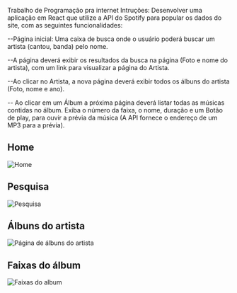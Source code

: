 Trabalho de Programação pra internet 
Intruções: Desenvolver uma aplicação em React que utilize a API do Spotify para popular os dados do site, com as seguintes funcionalidades:

--Página inicial: Uma caixa de busca onde o usuário poderá buscar um artista (cantou, banda) pelo nome.

--A página deverá exibir os resultados da busca na página (Foto e nome do artista), com um link para visualizar a página do Artista.

--Ao clicar no Artista, a nova página deverá exibir todos os álbuns do artista (Foto, nome e ano).

-- Ao clicar em um Álbum a próxima página deverá listar todas as músicas contidas no álbum. Exiba o número da faixa, o nome, duração e um Botão de play, para ouvir a prévia da música (A API fornece o endereço de um MP3 para a prévia).

<h2>Home</h2>

![Home](https://github.com/oliveiraronaldo/Spotify/assets/82688367/ce07303c-f345-4b70-a981-6827f3b7964f)

<h2>Pesquisa</h2>  

![Pesquisa](https://github.com/oliveiraronaldo/Spotify/assets/82688367/ef067664-520f-4d43-99fd-c07f376cc86c)

<h2>Álbuns do artista</h2>

![Página de álbuns do artista](https://github.com/oliveiraronaldo/Spotify/assets/82688367/4beb6395-56b0-416f-910b-2d514ffa5668)

<h2>Faixas do álbum</h2>

![Faixas do album](https://github.com/oliveiraronaldo/Spotify/assets/82688367/2be599c4-99e3-4001-aa82-63e4994f57df)
